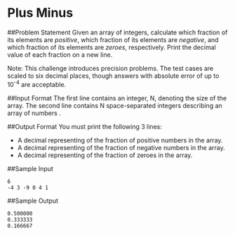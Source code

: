 # Plus Minus

##Problem Statement
Given an array of integers, calculate which fraction of its elements are *positive*, which fraction of its elements are *negative*, and which fraction of its elements are *zeroes*, respectively. Print the decimal value of each fraction on a new line.

Note: This challenge introduces precision problems. The test cases are scaled to six decimal places, though answers with absolute error of up to 10<sup>-4</sup> are acceptable.

##Input Format
The first line contains an integer, N, denoting the size of the array. 
The second line contains N space-separated integers describing an array of numbers .

##Output Format
You must print the following 3 lines:

* A decimal representing of the fraction of positive numbers in the array.
* A decimal representing of the fraction of negative numbers in the array.
* A decimal representing of the fraction of zeroes in the array.

##Sample Input

```
6
-4 3 -9 0 4 1
```

##Sample Output

```
0.500000
0.333333
0.166667
```